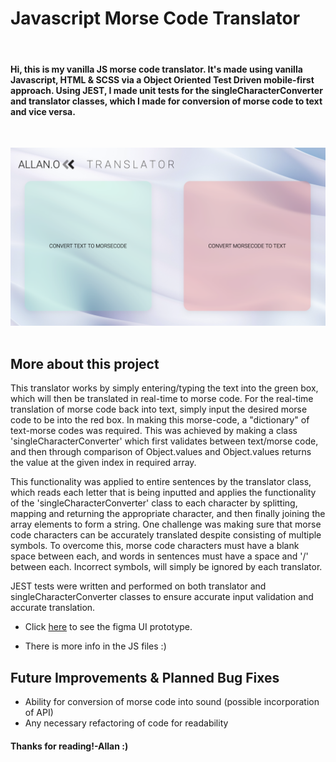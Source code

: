 # Javascript Morse Code Translator

&nbsp;

#### Hi, this is my vanilla JS morse code translator. It's made using vanilla Javascript, HTML & SCSS via a Object Oriented Test Driven mobile-first approach. Using JEST, I made unit tests for the singleCharacterConverter and translator classes, which I made for conversion of morse code to text and vice versa.

&nbsp;

![Final Desktop UI](styles/images/TranslatorDesktop.png)
&nbsp;

## More about this project

This translator works by simply entering/typing the text into the green box, which will then be translated in real-time to morse code. For the real-time translation of morse code back into text, simply input the desired morse code to be into the red box. In making this morse-code, a "dictionary" of text-morse codes was required. This was achieved by making a class 'singleCharacterConverter' which first validates between text/morse code, and then through comparison of Object.values and Object.values returns the value at the given index in required array.

This functionality was applied to entire sentences by the translator class, which reads each letter that is being inputted and applies the functionality of the 'singleCharacterConverter' class to each character by splitting, mapping and returning the appropriate character, and then finally joining the array elements to form a string. One challenge was making sure that morse code characters can be accurately translated despite consisting of multiple symbols. To overcome this, morse code characters must have a blank space between each, and words in sentences must have a space and '/' between each. Incorrect symbols, will simply be ignored by each translator.

JEST tests were written and performed on both translator and singleCharacterConverter classes to ensure accurate input validation and accurate translation.

- Click [here](https://www.figma.com/file/XyBqK9o6M1hycyFMg7f0Ue/Allan's-Morse-Code-Translator) to see the figma UI prototype.

- There is more info in the JS files :)

## Future Improvements & Planned Bug Fixes

- Ability for conversion of morse code into sound (possible incorporation of API)
- Any necessary refactoring of code for readability

#### Thanks for reading!-Allan :)
